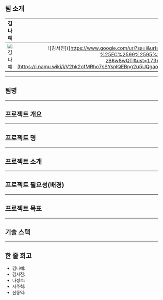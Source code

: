 ## 팀 소개
| **김나예** | **김서진** | **나성호** | **서주혁** | **신동익** |
|:----------:|:----------:|:----------:|:----------:|:----------:|
| ![김나예](https://github.com/user-attachments/assets/2844c125-2962-4f05-9a92-cb7743a52efb) | ![김서진]([https://www.google.com/url?sa=i&url=https%3A%2F%2Fwww.tiktok.com%2Fdiscover%2F%25EB%25B6%2580%25EB%25A6%25AC%25EB%25B6%2580%25EB%25A6%25AC-%25EC%2599%2595%25EA%25B5%25AD%25EC%259D%2598-%25EB%25B3%25B4%25EB%25AC%25BC&psig=AOvVaw1mQ2gXU65Vkl-zB6w8wQTI&ust=1734421001300000&source=images&cd=vfe&opi=89978449&ved=0CBQQjRxqFwoTCLCju-_jq4oDFQAAAAAdAAAAABA2](https://i.namu.wiki/i/V2hk2ofMRho7sSYsplQEBpg2u5UQgaocIJf2AEFXrYDdIYP6JNLvB55jEZ_8h6s7ZZWkVMR0WHPWq_PvzOjYggzJFuo57YRwUvIjiFuhQ195RDM7CX1kW9iqoMVFq0anpoT8ukDsiwrHv0eIqLID3A.webp) | ![나성호](이미지링크3) | ![서주혁](이미지링크4) | ![신동익](https://mblogthumb-phinf.pstatic.net/MjAyMjEyMDRfMjc2/MDAxNjcwMTM0MzQzNjM2.50MolQqvIhFzyA1mOuGuQBPTygTIuFlRCpGxGkLaXXMg.HVEw7DOZAnLs_Np5KiosbayIrUcGd42C824Skjq_mLUg.JPEG.goms1101/IMG_3415.JPG?type=w800) |

---

## 팀명

---

## 프로젝트 개요

---

## 프로젝트 명

---

## 프로젝트 소개

---

## 프로젝트 필요성(배경)

---

## 프로젝트 목표

---

## 기술 스택

---

## 한 줄 회고
- 김나예:
- 김서진:
- 나성호:
- 서주혁:
- 신동익:
